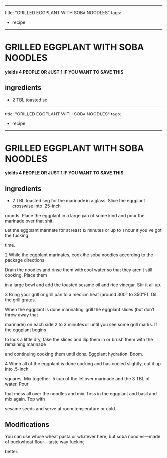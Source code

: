 
---
title: "GRILLED EGGPLANT WITH SOBA NOODLES"
tags:
  - recipe
---
# GRILLED EGGPLANT WITH SOBA NOODLES



#### yields  4 PEOPLE OR JUST 1 IF YOU WANT TO SAVE THIS


## ingredients
* 2 TBL toasted se
---
title: "GRILLED EGGPLANT WITH SOBA NOODLES"
tags:
  - recipe
---
# GRILLED EGGPLANT WITH SOBA NOODLES



#### yields  4 PEOPLE OR JUST 1 IF YOU WANT TO SAVE THIS


## ingredients
* 2 TBL toasted seg for the marinade in a glass. Slice the eggplant crosswise into .25-inch

rounds. Place the eggplant in a large pan of some kind and pour the marinade over that shit.

Let the eggplant marinate for at least 15 minutes or up to 1 hour if you’ve got the fucking

time.

2 While the eggplant marinates, cook the soba noodles according to the package directions.

Drain the noodles and rinse them with cool water so that they aren’t still cooking. Place them

in a large bowl and add the toasted sesame oil and rice vinegar. Stir it all up.

3 Bring your grill or grill pan to a medium heat (around 300° to 350°F). Oil the grill grates.

When the eggplant is done marinating, grill the eggplant slices (but don’t throw away that

marinade) on each side 2 to 3 minutes or until you see some grill marks. If the eggplant begins

to look a little dry, take the slices and dip them in or brush them with the remaining marinade

and continuing cooking them until done. Eggplant hydration. Boom.

4 When all of the eggplant is done cooking and has cooled slightly, cut it up into .5-inch

squares. Mix together .5 cup of the leftover marinade and the 3 TBL of water. Pour

that mess all over the noodles and mix. Toss in the eggplant and basil and mix again. Top with

sesame seeds and serve at room temperature or cold.



## Modifications
You can use whole wheat pasta or whatever here, but soba noodles—made of buckwheat flour—taste way fucking

better.




